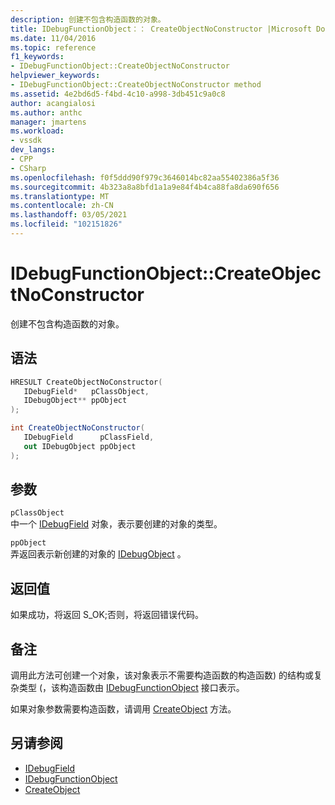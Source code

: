 ```yaml
---
description: 创建不包含构造函数的对象。
title: IDebugFunctionObject：： CreateObjectNoConstructor |Microsoft Docs
ms.date: 11/04/2016
ms.topic: reference
f1_keywords:
- IDebugFunctionObject::CreateObjectNoConstructor
helpviewer_keywords:
- IDebugFunctionObject::CreateObjectNoConstructor method
ms.assetid: 4e2bd6d5-f4bd-4c10-a998-3db451c9a0c8
author: acangialosi
ms.author: anthc
manager: jmartens
ms.workload:
- vssdk
dev_langs:
- CPP
- CSharp
ms.openlocfilehash: f0f5ddd90f979c3646014bc82aa55402386a5f36
ms.sourcegitcommit: 4b323a8a8bfd1a1a9e84f4b4ca88fa8da690f656
ms.translationtype: MT
ms.contentlocale: zh-CN
ms.lasthandoff: 03/05/2021
ms.locfileid: "102151826"
---
```

# <a name="idebugfunctionobjectcreateobjectnoconstructor"></a>IDebugFunctionObject::CreateObjectNoConstructor
创建不包含构造函数的对象。

## <a name="syntax"></a>语法

```cpp
HRESULT CreateObjectNoConstructor( 
   IDebugField*   pClassObject,
   IDebugObject** ppObject
);
```

```csharp
int CreateObjectNoConstructor(
   IDebugField      pClassField,
   out IDebugObject ppObject
);
```

## <a name="parameters"></a>参数
`pClassObject`\
中一个 [IDebugField](../../../extensibility/debugger/reference/idebugfield.md) 对象，表示要创建的对象的类型。

`ppObject`\
弄返回表示新创建的对象的 [IDebugObject](../../../extensibility/debugger/reference/idebugobject.md) 。

## <a name="return-value"></a>返回值
 如果成功，将返回 S_OK;否则，将返回错误代码。

## <a name="remarks"></a>备注
 调用此方法可创建一个对象，该对象表示不需要构造函数的构造函数) 的结构或复杂类型 (，该构造函数由 [IDebugFunctionObject](../../../extensibility/debugger/reference/idebugfunctionobject.md) 接口表示。

 如果对象参数需要构造函数，请调用 [CreateObject](../../../extensibility/debugger/reference/idebugfunctionobject-createobject.md) 方法。

## <a name="see-also"></a>另请参阅
- [IDebugField](../../../extensibility/debugger/reference/idebugfield.md)
- [IDebugFunctionObject](../../../extensibility/debugger/reference/idebugfunctionobject.md)
- [CreateObject](../../../extensibility/debugger/reference/idebugfunctionobject-createobject.md)
